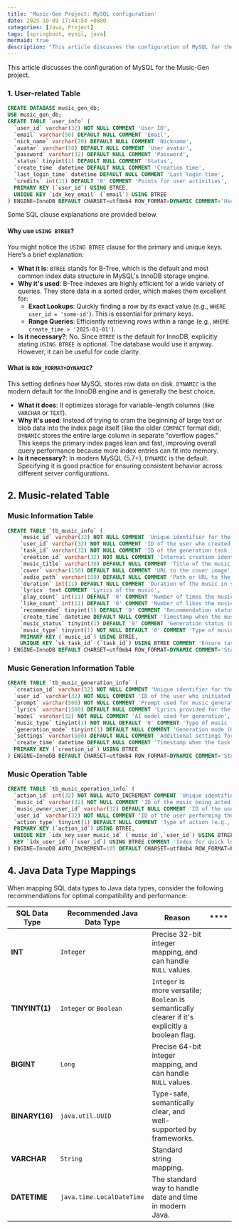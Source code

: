 ```yaml
---
title: 'Music-Gen Project: MySQL configuration'
date: 2025-10-09 17:44:54 +0800
categories: [Java, Project]
tags: [springboot, mysql, java]
mermaid: true
description: "This article discusses the configuration of MySQL for the Music-Gen project."
---
```



This article discusses the configuration of MySQL for the Music-Gen project.

### 1. User-related Table

```sql
CREATE DATABASE music_gen_db;
USE music_gen_db;
CREATE TABLE `user_info` (
  `user_id` varchar(32) NOT NULL COMMENT 'User ID',
  `email` varchar(50) DEFAULT NULL COMMENT 'Email',
  `nick_name` varchar(20) DEFAULT NULL COMMENT 'Nickname',
  `avatar` varchar(50) DEFAULT NULL COMMENT 'User avatar',
  `password` varchar(32) DEFAULT NULL COMMENT 'Password',
  `status` tinyint(1) DEFAULT NULL COMMENT 'Status',
  `create_time` datetime DEFAULT NULL COMMENT 'Creation time',
  `last_login_time` datetime DEFAULT NULL COMMENT 'Last login time',
  `credits` int(11) DEFAULT '0' COMMENT 'Points for user activities',
  PRIMARY KEY (`user_id`) USING BTREE,
  UNIQUE KEY `idx_key_email` (`email`) USING BTREE
) ENGINE=InnoDB DEFAULT CHARSET=utf8mb4 ROW_FORMAT=DYNAMIC COMMENT='User Information';
```

Some SQL clause explanations are provided below.

#### Why use `USING BTREE`?

You might notice the `USING BTREE` clause for the primary and unique keys. Here’s a brief explanation:

- **What it is**: `BTREE` stands for B-Tree, which is the default and most common index data structure in MySQL's InnoDB storage engine.
- **Why it's used**: B-Tree indexes are highly efficient for a wide variety of queries. They store data in a sorted order, which makes them excellent for:
  - **Exact Lookups**: Quickly finding a row by its exact value (e.g., `WHERE user_id = 'some-id'`). This is essential for primary keys.
  - **Range Queries**: Efficiently retrieving rows within a range (e.g., `WHERE create_time > '2025-01-01'`).
- **Is it necessary?**: No. Since `BTREE` is the default for InnoDB, explicitly stating `USING BTREE` is optional. The database would use it anyway. However, it can be useful for code clarity.

#### What is `ROW_FORMAT=DYNAMIC`?

This setting defines how MySQL stores row data on disk. `DYNAMIC` is the modern default for the InnoDB engine and is generally the best choice.

- **What it does**: It optimizes storage for variable-length columns (like `VARCHAR` or `TEXT`).
- **Why it's used**: Instead of trying to cram the beginning of large text or blob data into the index page itself (like the older `COMPACT` format did), `DYNAMIC` stores the entire large column in separate "overflow pages." This keeps the primary index pages lean and fast, improving overall query performance because more index entries can fit into memory.
- **Is it necessary?**: In modern MySQL (5.7+), `DYNAMIC` is the default. Specifying it is good practice for ensuring consistent behavior across different server configurations.

## 2. Music-related Table

### Music Information Table

```sql
CREATE TABLE `tb_music_info` (
    `music_id` varchar(32) NOT NULL COMMENT 'Unique identifier for the music track',
    `user_id` varchar(32) NOT NULL COMMENT 'ID of the user who created the music',
    `task_id` varchar(32) NOT NULL COMMENT 'ID of the generation task from the AI service',
    `creation_id` varchar(32) NOT NULL COMMENT 'Internal creation identifier',
    `music_title` varchar(30) DEFAULT NULL COMMENT 'Title of the music track',
    `cover` varchar(150) DEFAULT NULL COMMENT 'URL to the cover image',
    `audio_path` varchar(150) DEFAULT NULL COMMENT 'Path or URL to the audio file',
    `duration` int(11) DEFAULT NULL COMMENT 'Duration of the music in seconds',
    `lyrics` text COMMENT 'Lyrics of the music',
    `play_count` int(11) DEFAULT '0' COMMENT 'Number of times the music has been played',
    `like_count` int(11) DEFAULT '0' COMMENT 'Number of likes the music has received',
    `recommended` tinyint(1) DEFAULT '0' COMMENT 'Recommendation status (0: Not recommended, 1: Recommended)',
    `create_time` datetime DEFAULT NULL COMMENT 'Timestamp when the music record was created',
    `music_status` tinyint(1) DEFAULT '0' COMMENT 'Generation status (0: Generating, 1: Generation complete)',
    `music_type` tinyint(1) NOT NULL DEFAULT '0' COMMENT 'Type of music (0: With vocals, 1: Instrumental)',
    PRIMARY KEY (`music_id`) USING BTREE,
    UNIQUE KEY `uk_task_id` (`task_id`) USING BTREE COMMENT 'Ensure task ID from the AI service is unique'
) ENGINE=InnoDB DEFAULT CHARSET=utf8mb4 ROW_FORMAT=DYNAMIC COMMENT='Stores information about generated music tracks';
```

### Music Generation Information Table

```sql
CREATE TABLE `tb_music_generation_info` (
  `creation_id` varchar(32) NOT NULL COMMENT 'Unique identifier for the creation task',
  `user_id` varchar(32) NOT NULL COMMENT 'ID of the user who initiated the task',
  `prompt` varchar(500) NOT NULL COMMENT 'Prompt used for music generation',
  `lyrics` varchar(1500) DEFAULT NULL COMMENT 'Lyrics provided for the music',
  `model` varchar(32) NOT NULL COMMENT 'AI model used for generation',
  `music_type` tinyint(1) NOT NULL DEFAULT '0' COMMENT 'Type of music (0: With vocals, 1: Instrumental)',
  `generation_mode` tinyint(1) DEFAULT NULL COMMENT 'Generation mode (0: Simple, 1: Expert)',
  `settings` varchar(500) DEFAULT NULL COMMENT 'Additional settings for the generation task (e.g., JSON format)',
  `create_time` datetime DEFAULT NULL COMMENT 'Timestamp when the task was created',
  PRIMARY KEY (`creation_id`) USING BTREE
) ENGINE=InnoDB DEFAULT CHARSET=utf8mb4 ROW_FORMAT=DYNAMIC COMMENT='Stores information about music generation tasks';
```

### Music Operation Table

```sql
CREATE TABLE `tb_music_operation_info` (
  `action_id` int(32) NOT NULL AUTO_INCREMENT COMMENT 'Unique identifier for the action',
  `music_id` varchar(32) NOT NULL COMMENT 'ID of the music being acted upon',
  `music_owner_user_id` varchar(32) DEFAULT NULL COMMENT 'ID of the user who owns the music',
  `user_id` varchar(32) NOT NULL COMMENT 'ID of the user performing the action',
  `action_type` tinyint(1) DEFAULT NULL COMMENT 'Type of action (e.g., 1: Like)',
  PRIMARY KEY (`action_id`) USING BTREE,
  UNIQUE KEY `idx_key_user_music_id` (`music_id`,`user_id`) USING BTREE COMMENT 'Ensures a user can perform a specific action on a piece of music only once',
  KEY `idx_user_id` (`user_id`) USING BTREE COMMENT 'Index for quick lookups of actions by user'
) ENGINE=InnoDB AUTO_INCREMENT=105 DEFAULT CHARSET=utf8mb4 ROW_FORMAT=DYNAMIC COMMENT='Stores user operations on music, such as likes';
```

## 4. Java Data Type Mappings

When mapping SQL data types to Java data types, consider the following recommendations for optimal compatibility and performance:

| **SQL Data Type** | **Recommended Java Data Type** | **Reason**                                                                                        | **** |
|-------------------|--------------------------------|---------------------------------------------------------------------------------------------------|------|
| **INT**           | `Integer`                      | Precise 32-bit integer mapping, and can handle `NULL` values.                                     |      |
| **TINYINT(1)**    | `Integer` or `Boolean`         | `Integer` is more versatile; `Boolean` is semantically clearer if it's explicitly a boolean flag. |      |
| **BIGINT**        | `Long`                         | Precise 64-bit integer mapping, and can handle `NULL` values.                                     |      |
| **BINARY(16)**    | `java.util.UUID`               | Type-safe, semantically clear, and well-supported by frameworks.                                  |      |
| **VARCHAR**       | `String`                       | Standard string mapping.                                                                          |      |
| **DATETIME**      | `java.time.LocalDateTime`      | The standard way to handle date and time in modern Java.                                          |      |
